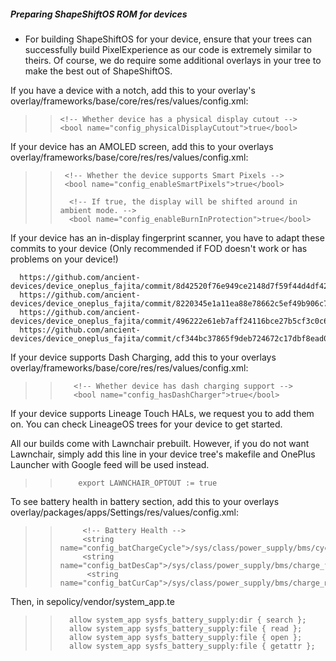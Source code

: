 ##### Preparing ShapeShiftOS ROM for devices
- For building ShapeShiftOS for your device, ensure that your trees can successfully build PixelExperience as our code is extremely similar to theirs. Of course, we do require some additional overlays in your tree to make the best out of ShapeShiftOS.

If you have a device with a notch, add this to your overlay's overlay/frameworks/base/core/res/res/values/config.xml:
>>     <!-- Whether device has a physical display cutout -->
>>     <bool name="config_physicalDisplayCutout">true</bool>

If your device has an AMOLED screen, add this to your overlays overlay/frameworks/base/core/res/res/values/config.xml:
>>      <!-- Whether the device supports Smart Pixels -->
>>      <bool name="config_enableSmartPixels">true</bool>    
>>
>>       <!-- If true, the display will be shifted around in ambient mode. -->
>>       <bool name="config_enableBurnInProtection">true</bool>

If your device has an in-display fingerprint scanner, you have to adapt these commits to your device (Only recommended if FOD doesn't work or has problems on your device!)

      https://github.com/ancient-devices/device_oneplus_fajita/commit/8d42520f76e949ce2148d7f59f44d4df425e0d2c
      https://github.com/ancient-devices/device_oneplus_fajita/commit/8220345e1a11ea88e78662c5ef49b906c7a67551
      https://github.com/ancient-devices/device_oneplus_fajita/commit/496222e61eb7aff24116bce27b5cf3c0c6afbced
      https://github.com/ancient-devices/device_oneplus_fajita/commit/cf344bc37865f9deb724672c17dbf8ead02e8883
      

If your device supports Dash Charging, add this to your overlays overlay/frameworks/base/core/res/res/values/config.xml:

>>        <!-- Whether device has dash charging support -->
>>        <bool name="config_hasDashCharger">true</bool>


If your device supports Lineage Touch HALs, we request you to add them on. You can check LineageOS trees for your device to get started.

All our builds come with Lawnchair prebuilt. However, if you do not want Lawnchair, simply add this line in your device tree's makefile and OnePlus Launcher with Google feed will be used instead.

>>         export LAWNCHAIR_OPTOUT := true

To see battery health in battery section, add this to your overlays overlay/packages/apps/Settings/res/values/config.xml:

>>          <!-- Battery Health -->
>>          <string name="config_batChargeCycle">/sys/class/power_supply/bms/cycle_count</string>
>>          <string name="config_batDesCap">/sys/class/power_supply/bms/charge_full</string>
>>           <string name="config_batCurCap">/sys/class/power_supply/bms/charge_now_raw</string>

Then, in sepolicy/vendor/system_app.te

>>       allow system_app sysfs_battery_supply:dir { search };
>>       allow system_app sysfs_battery_supply:file { read };
>>       allow system_app sysfs_battery_supply:file { open };
>>       allow system_app sysfs_battery_supply:file { getattr };
